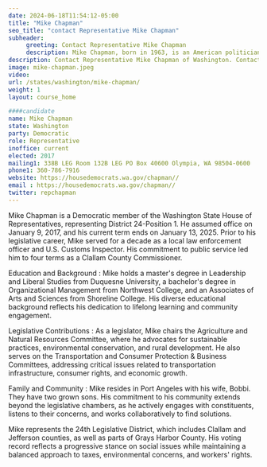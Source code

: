 ```yaml
---
date: 2024-06-18T11:54:12-05:00
title: "Mike Chapman"
seo_title: "contact Representative Mike Chapman"
subheader:
     greeting: Contact Representative Mike Chapman
     description: Mike Chapman, born in 1963, is an American politician affiliated with the Democratic Party. He assumed office as a member of the Washington House of Representatives, representing District 24-Position 1, on January 9, 2017.
description: Contact Representative Mike Chapman of Washington. Contact information for Mike Chapman includes email address, phone number, and mailing address.
image: mike-chapman.jpeg
video:
url: /states/washington/mike-chapman/
weight: 1
layout: course_home

####candidate
name: Mike Chapman
state: Washington
party: Democratic
role: Representative
inoffice: current
elected: 2017
mailing1: 338B LEG Room 132B LEG PO Box 40600 Olympia, WA 98504-0600
phone1: 360-786-7916
website: https://housedemocrats.wa.gov/chapman//
email : https://housedemocrats.wa.gov/chapman//
twitter: repchapman
---
```

Mike Chapman is a Democratic member of the Washington State House of Representatives, representing District 24-Position 1. He assumed office on January 9, 2017, and his current term ends on January 13, 2025. Prior to his legislative career, Mike served for a decade as a local law enforcement officer and U.S. Customs Inspector. His commitment to public service led him to four terms as a Clallam County Commissioner.

Education and Background :
Mike holds a master's degree in Leadership and Liberal Studies from Duquesne University, a bachelor's degree in Organizational Management from Northwest College, and an Associates of Arts and Sciences from Shoreline College. His diverse educational background reflects his dedication to lifelong learning and community engagement.

Legislative Contributions :
As a legislator, Mike chairs the Agriculture and Natural Resources Committee, where he advocates for sustainable practices, environmental conservation, and rural development. He also serves on the Transportation and Consumer Protection & Business Committees, addressing critical issues related to transportation infrastructure, consumer rights, and economic growth.

Family and Community :
Mike resides in Port Angeles with his wife, Bobbi. They have two grown sons. His commitment to his community extends beyond the legislative chambers, as he actively engages with constituents, listens to their concerns, and works collaboratively to find solutions.

Mike represents the 24th Legislative District, which includes Clallam and Jefferson counties, as well as parts of Grays Harbor County. His voting record reflects a progressive stance on social issues while maintaining a balanced approach to taxes, environmental concerns, and workers' rights.
